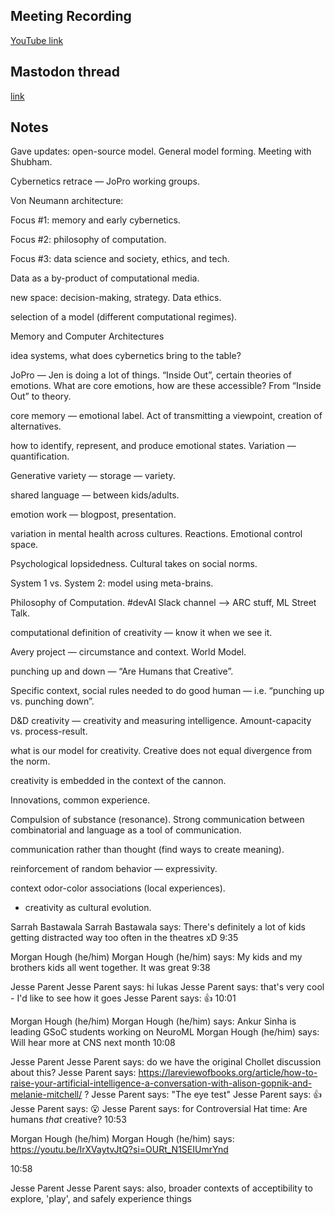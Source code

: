 ## Meeting Recording

[YouTube link](https://youtu.be/pCt36Xmgzuo?si=h7uuNK-du_e8MPe8)


## Mastodon thread

[link](https://neuromatch.social/@OREL/112702669238784684)


## Notes
Gave updates: open-source model. General model forming. Meeting with Shubham.

Cybernetics retrace — JoPro working groups. 

Von Neumann architecture:

Focus #1: memory and early cybernetics.

Focus #2: philosophy of computation. 

Focus #3: data science and society, ethics, and tech.


Data as a by-product  of computational media.

new space: decision-making, strategy. Data ethics.

selection of a model (different computational regimes).


Memory and Computer Architectures

idea systems, what does cybernetics bring to the table?

JoPro — Jen is doing a lot of things. “Inside Out”, certain theories of emotions. What are core emotions, how are these accessible? From “Inside Out” to theory.

core memory — emotional label. Act of transmitting a viewpoint, creation of alternatives.

how to identify, represent, and produce emotional states. Variation — quantification.


Generative variety — storage — variety.

shared language — between kids/adults.

emotion work — blogpost, presentation.

variation in mental health across cultures. Reactions. Emotional control space.

Psychological lopsidedness. Cultural takes on social norms.

System 1 vs. System 2: model using meta-brains. 

Philosophy of Computation. #devAI Slack channel —> ARC stuff, ML Street Talk.

computational definition of creativity — know it when we see it.

Avery project — circumstance and context. World Model.

punching up and down — “Are Humans that Creative”.


Specific context, social rules needed to do good human — i.e. “punching up vs. punching down”.

D&D creativity — creativity and measuring intelligence. Amount-capacity vs. process-result.

what is our model for creativity. Creative does not equal divergence from the norm.

creativity is embedded in the context of the cannon.

Innovations, common experience.


Compulsion of substance (resonance). Strong communication between combinatorial and language as a tool of communication.

communication rather than thought (find ways to create meaning).

reinforcement of random behavior — expressivity.

context odor-color associations (local experiences).

* creativity as cultural evolution.


Sarrah Bastawala
Sarrah Bastawala says:
There's definitely a lot of kids getting distracted way too often in the theatres xD 
9:35

Morgan Hough (he/him)
Morgan Hough (he/him) says:
My kids and my brothers kids all went together. It was great 
9:38

Jesse Parent
Jesse Parent says:
hi lukas 
Jesse Parent says:
that's very cool - I'd like to see how it goes 
Jesse Parent says:
👍 
10:01

Morgan Hough (he/him)
Morgan Hough (he/him) says:
Ankur Sinha is leading GSoC students working on NeuroML 
Morgan Hough (he/him) says:
Will hear more at CNS next month 
10:08

Jesse Parent
Jesse Parent says:
do we have the original Chollet discussion about this? 
Jesse Parent says:
https://lareviewofbooks.org/article/how-to-raise-your-artificial-intelligence-a-conversation-with-alison-gopnik-and-melanie-mitchell/
 ? 
Jesse Parent says:
"The eye test" 
Jesse Parent says:
👍 
Jesse Parent says:
😮 
Jesse Parent says:
for Controversial Hat time: Are humans *that* creative? 
10:53

Morgan Hough (he/him)
Morgan Hough (he/him) says:
https://youtu.be/IrXVaytvJtQ?si=OURt_N1SEIUmrYnd
 
10:58

Jesse Parent
Jesse Parent says:
also, broader contexts of acceptibility to explore, 'play', and safely experience things 

